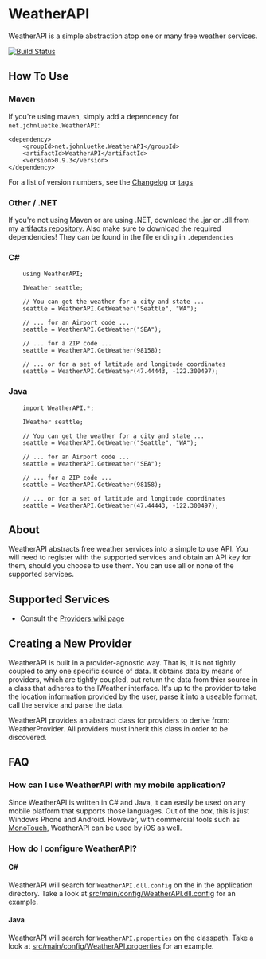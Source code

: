 # WeatherAPI

WeatherAPI is a simple abstraction atop one or many free weather services.

[![Build Status](https://travis-ci.org/johnluetke/WeatherAPI.svg?branch=master)](https://travis-ci.org/johnluetke/WeatherAPI)

## How To Use

### Maven

If you're using maven, simply add a dependency for `net.johnluetke.WeatherAPI`:

    <dependency>
        <groupId>net.johnluetke.WeatherAPI</groupId>
        <artifactId>WeatherAPI</artifactId>
        <version>0.9.3</version>
    </dependency>
        
For a list of version numbers, see the [Changelog](CHANGELOG.md) or [tags](https://github.com/johnluetke/WeatherAPI/tags)

### Other / .NET

If you're not using Maven or are using .NET, download the .jar or .dll from my [artifacts repository](https://github.com/johnluetke/artifacts/tree/master/WeatherAPI).
Also make sure to download the required dependencies! They can be found in the file ending in `.dependencies`

### C&#35;

        using WeatherAPI;
        
        IWeather seattle;
        
        // You can get the weather for a city and state ...
        seattle = WeatherAPI.GetWeather("Seattle", "WA");
        
        // ... for an Airport code ...
        seattle = WeatherAPI.GetWeather("SEA");
        
        // ... for a ZIP code ...
        seattle = WeatherAPI.GetWeather(98158);

        // ... or for a set of latitude and longitude coordinates
        seattle = WeatherAPI.GetWeather(47.44443, -122.300497);
        
### Java

        import WeatherAPI.*;
        
        IWeather seattle;
        
        // You can get the weather for a city and state ...
        seattle = WeatherAPI.GetWeather("Seattle", "WA");
        
        // ... for an Airport code ...
        seattle = WeatherAPI.GetWeather("SEA");
        
        // ... for a ZIP code ...
        seattle = WeatherAPI.GetWeather(98158);

        // ... or for a set of latitude and longitude coordinates
        seattle = WeatherAPI.GetWeather(47.44443, -122.300497);
        
## About

WeatherAPI abstracts free weather services into a simple to use API. You will need to register 
with the supported services and obtain an API key for them, should you choose to use them. You 
can use all or none of the supported services. 

## Supported Services

* Consult the [Providers wiki page](https://github.com/johnluetke/WeatherAPI/wiki/Providers)

## Creating a New Provider

WeatherAPI is built in a provider-agnostic way. That is, it is not tightly coupled to any one 
specific source of data. It obtains data by means of providers, which are tightly coupled, but 
return the data from thier source in a class that adheres to the IWeather interface. It's up to the
provider to take the location information provided by the user, parse it into a useable format,
call the service and parse the data.

WeatherAPI provides an abstract class for providers to derive from: WeatherProvider. All providers
must inherit this class in order to be discovered. 

## FAQ

### How can I use WeatherAPI with my mobile application?

Since WeatherAPI is written in C# and Java, it can easily be used on any mobile platform that supports those languages.
Out of the box, this is just Windows Phone and Android. However, with commercial tools such as 
[MonoTouch](http://ios.xamarin.com), WeatherAPI can be used by iOS as well.

### How do I configure WeatherAPI?

#### C&#35;

WeatherAPI will search for `WeatherAPI.dll.config` on the in the application directory. Take a look at [src/main/config/WeatherAPI.dll.config](src/main/config/WeatherAPI.dll.config) for an example.

#### Java

WeatherAPI will search for `WeatherAPI.properties` on the classpath. Take a look at [src/main/config/WeatherAPI.properties](src/main/config/WeatherAPI.properties) for an example.
